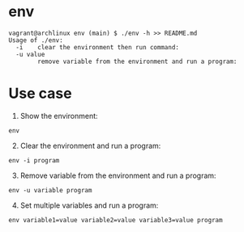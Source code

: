 # env

```
vagrant@archlinux env (main) $ ./env -h >> README.md
Usage of ./env:
  -i    clear the environment then run command:
  -u value
        remove variable from the environment and run a program:
```

# Use case

1. Show the environment:
```
env
```
2. Clear the environment and run a program:
```
env -i program
```
3.  Remove variable from the environment and run a program:
```
env -u variable program
```
4. Set multiple variables and run a program:
```
env variable1=value variable2=value variable3=value program
```